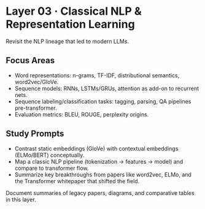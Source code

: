 # Layer 03 · Classical NLP & Representation Learning

Revisit the NLP lineage that led to modern LLMs.

## Focus Areas
- Word representations: n-grams, TF-IDF, distributional semantics, word2vec/GloVe.
- Sequence models: RNNs, LSTMs/GRUs, attention as add-on to recurrent nets.
- Sequence labeling/classification tasks: tagging, parsing, QA pipelines pre-transformer.
- Evaluation metrics: BLEU, ROUGE, perplexity origins.

## Study Prompts
- Contrast static embeddings (GloVe) with contextual embeddings (ELMo/BERT) conceptually.
- Map a classic NLP pipeline (tokenization → features → model) and compare to transformer flow.
- Summarize key breakthroughs from papers like word2vec, ELMo, and the Transformer whitepaper that shifted the field.

Document summaries of legacy papers, diagrams, and comparative tables in this layer.
